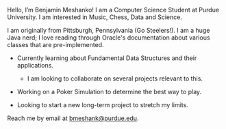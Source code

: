Hello, I’m Benjamin Meshanko! I am a Computer Science Student at Purdue University. I am interested in Music, Chess, Data and Science.

I am originally from Pittsburgh, Pennsylvania (Go Steelers!). I am a huge Java nerd; I love reading through Oracle's documentation about various classes that are pre-implemented.

- Currently learning about Fundamental Data Structures and their applications.
  - I am looking to collaborate on several projects relevant to this.

- Working on a Poker Simulation to determine the best way to play.

- Looking to start a new long-term project to stretch my limits. 

Reach me by email at bmeshank@purdue.edu.


